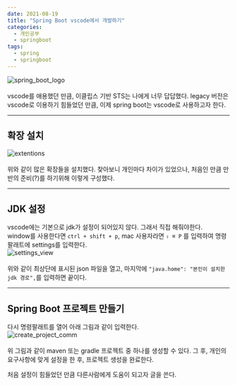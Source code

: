 ```yaml
---
date: 2021-08-19
title: "Spring Boot vscode에서 개발하기"
categories:
  - 개인공부
  - springboot
tags:
  - spring
  - springboot
---
```


![spring_boot_logo](https://rnrudxo2872.github.io/assets/images/springboot/spring_boot_logo.png)  
<br>
vscode를 애용했던 만큼, 이클립스 기반 STS는 나에게 너무 답답했다. legacy 버전은 vscode로 이용하기 힘들었던 만큼, 이제 spring boot는 vscode로 사용하고자 한다.

---

## 확장 설치

![extentions](https://rnrudxo2872.github.io/assets/images/springboot/spring_boot_vscode_setting.png)  
<br>
위와 같이 많은 확장들을 설치했다. 찾아보니 개인마다 차이가 있었으나, 처음인 만큼 만반의 준비(?)를 하기위해 이렇게 구성했다.

---

## JDK 설정

vscode에는 기본으로 jdk가 설정이 되어있지 않다. 그래서 직접 해줘야한다.  
window를 사용한다면 <code>ctrl + shift + p</code>, mac 사용자라면 <code>⇧ ⌘ P</code> 를 입력하여 명령 팔래트에 settings를 입력한다.  
![settings_view](https://rnrudxo2872.github.io/assets/images/springboot/settings_view.png)  
<br>
위와 같이 최상단에 표시된 json 파일을 열고, 마지막에 <code>"java.home": "본인이 설치한 jdk 경로",</code>를 입력하면 끝이다.

---

## Spring Boot 프로젝트 만들기

다시 명령팔래트를 열어 아래 그림과 같이 입력한다.  
![create_project_comm](https://rnrudxo2872.github.io/assets/images/springboot/springboot_generate_comm.png)  
<br>
위 그림과 같이 maven 또는 gradle 프로젝트 중 하나를 생성할 수 있다.
그 후, 개인의 요구사항에 맞게 설정을 한 후, 프로젝트 생성을 완료한다.

처음 설정이 힘들었던 만큼 다른사람에게 도움이 되고자 글을 쓴다.
